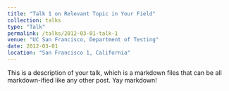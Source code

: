 ```yaml
---
title: "Talk 1 on Relevant Topic in Your Field"
collection: talks
type: "Talk"
permalink: /talks/2012-03-01-talk-1
venue: "UC San Francisco, Department of Testing"
date: 2012-03-01
location: "San Francisco 1, California"
---
```


This is a description of your talk, which is a markdown files that can be all markdown-ified like any other post. Yay markdown!

